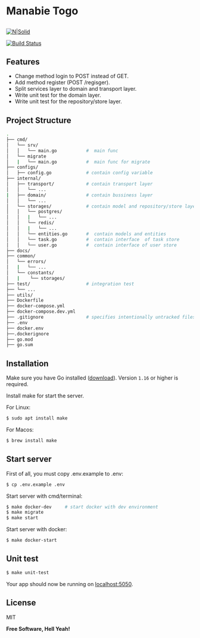 # Manabie Togo
## 

[![N|Solid](https://cldup.com/dTxpPi9lDf.thumb.png)](https://nodesource.com/products/nsolid)

[![Build Status](https://travis-ci.org/joemccann/dillinger.svg?branch=master)](https://travis-ci.org/joemccann/dillinger)


## Features

- Change method login to POST instead of GET.
- Add method register (POST /regisger).
- Split services layer to domain and transport layer.
- Write unit test for the domain layer.
- Write unit test for the repository/store layer.


## Project Structure
```sh
.
├── cmd/
│   └── srv/        
│   │   └── main.go           #  main func 
│   └── migrate                
│   |   └── main.go           #  main func for migrate
├── configs/
│   ├── config.go             # contain config variable
├── internal/ 
│   ├── transport/            # contain transport layer
│   │   └── ...
|   ├── domain/               # contain bussiness layer 
│   │   └── ...
│   └── storages/             # contain model and repository/store layer
│   │   └── postgres/         
│   │   |   └── ...
│   │   └── redis/         
│   │   |   └── ...
│   │   └── entities.go       #  contain models and entities
│   │   └── task.go           #  contain interface  of task store
│   │   └── user.go           #  contain interface of user store
├── docs/ 
├── common/ 
│   └── errors/
│   |   └── ... 
│   └── constants/
│   |    └── storages/  
├── test/                     # integration test 
├── └── ... 
├── utils/ 
├── Dockerfile
├── docker-compose.yml
├── docker-compose.dev.yml
├── .gitignore                # specifies intentionally untracked files to ignore
├── .env
├── docker.env
├──.dockerignore
├── go.mod 
├── go.sum
```

## Installation

Make sure you have Go installed ([download](https://golang.org/dl/)). Version `1.16` or higher is required.

Install make for start the server.

For Linux:
```sh
$ sudo apt install make
```

For Macos:

```sh
$ brew install make
```

## Start server

First of all, you must copy .env.example to .env:
```sh
$ cp .env.example .env
```

Start server with cmd/terminal:

```sh
$ make docker-dev     # start docker with dev environment
$ make migrate
$ make start
```

Start server with docker:

```sh
$ make docker-start
```
## Unit test
```sh
$ make unit-test
```

Your app should now be running on [localhost:5050](http://localhost:5050/).


## License

MIT

**Free Software, Hell Yeah!**

[//]: # (These are reference links used in the body of this note and get stripped out when the markdown processor does its job. There is no need to format nicely because it shouldn't be seen. Thanks SO - http://stackoverflow.com/questions/4823468/store-comments-in-markdown-syntax)

   [dill]: <https://github.com/joemccann/dillinger>
   [git-repo-url]: <https://github.com/joemccann/dillinger.git>
   [john gruber]: <http://daringfireball.net>
   [df1]: <http://daringfireball.net/projects/markdown/>
   [markdown-it]: <https://github.com/markdown-it/markdown-it>
   [Ace Editor]: <http://ace.ajax.org>
   [node.js]: <http://nodejs.org>
   [Twitter Bootstrap]: <http://twitter.github.com/bootstrap/>
   [jQuery]: <http://jquery.com>
   [@tjholowaychuk]: <http://twitter.com/tjholowaychuk>
   [express]: <http://expressjs.com>
   [AngularJS]: <http://angularjs.org>
   [Gulp]: <http://gulpjs.com>

   [PlDb]: <https://github.com/joemccann/dillinger/tree/master/plugins/dropbox/README.md>
   [PlGh]: <https://github.com/joemccann/dillinger/tree/master/plugins/github/README.md>
   [PlGd]: <https://github.com/joemccann/dillinger/tree/master/plugins/googledrive/README.md>
   [PlOd]: <https://github.com/joemccann/dillinger/tree/master/plugins/onedrive/README.md>
   [PlMe]: <https://github.com/joemccann/dillinger/tree/master/plugins/medium/README.md>
   [PlGa]: <https://github.com/RahulHP/dillinger/blob/master/plugins/googleanalytics/README.md>
